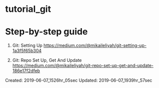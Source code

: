 # tutorial_git
<h1>Step-by-step guide</h1>

1. Git: Setting Up
https://medium.com/@mikaileliyah/git-setting-up-1a3f5f65b304

2. Git: Repo Set Up, Get And Update
https://medium.com/@mikaileliyah/git-repo-set-up-get-and-update-186e17f2dfeb

Created: 2019-06-07_1526hr_05sec
Updated: 2019-06-07_1939hr_57sec
